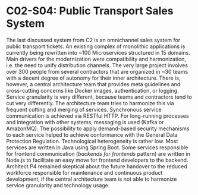 # C02-S04: Public Transport Sales System

The last discussed system from C2 is an omnichannel sales system for public transport tickets. An existing complex of monolithic applications is currently being rewritten into ~100 Microservices structured in 15 domains. Main drivers for the modernization were compatibility and harmonization, i.e. the need to unify distribution channels. The very large project involves over 300 people from several contractors that are organized in ~30 teams with a decent degree of autonomy for their inner architecture. There is, however, a central architecture team that provides meta guidelines and cross-cutting concerns like Docker images, authentication, or logging. Service granularity is very different, because teams and contractors tend to cut very differently. The architecture team tries to harmonize this via frequent cutting and merging of services. Synchronous service communication is achieved via RESTful HTTP. For long-running processes and integration with other systems, messaging is used (Kafka or AmazonMQ). The possibility to apply demand-based security mechanisms to each service helped to achieve conformance with the General Data Protection Regulation. Technological heterogeneity is rather low. Most services are written in Java using Spring Boot. Some services responsible for frontend communication (*backends for frontends* pattern) are written in Node.js to facilitate an easy move for frontend developers to the backend. Architect P4 remained skeptical about the future handover to the reduced workforce responsible for maintenance and continuous product development, if the central architecture team is not able to harmonize service granularity and technology usage.